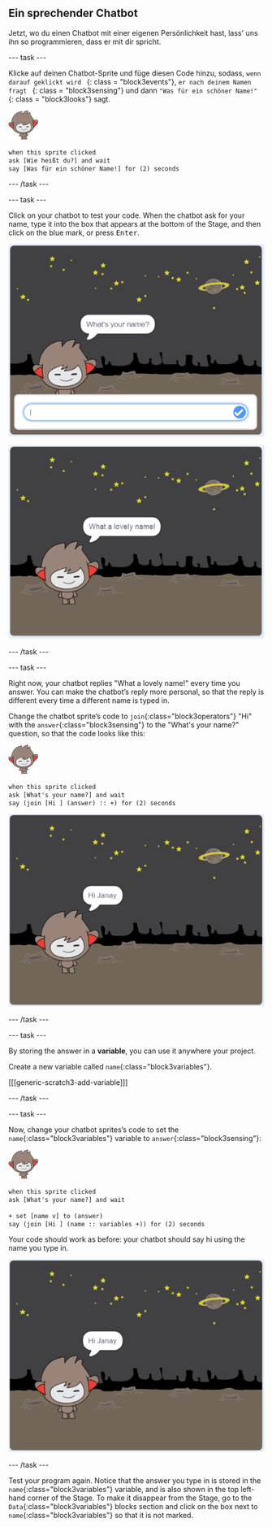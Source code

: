 ## Ein sprechender Chatbot

Jetzt, wo du einen Chatbot mit einer eigenen Persönlichkeit hast, lass' uns ihn so programmieren, dass er mit dir spricht.

\--- task \---

Klicke auf deinen Chatbot-Sprite und füge diesen Code hinzu, sodass, `wenn darauf geklickt wird ` {: class = "block3events"}, `er nach deinem Namen fragt ` {: class = "block3sensing"} und dann ` "Was für ein schöner Name!" ` {: class = "block3looks"} sagt.

![nano sprite](images/nano-sprite.png)

```blocks3
when this sprite clicked
ask [Wie heißt du?] and wait
say [Was für ein schöner Name!] for (2) seconds
```

\--- /task \---

\--- task \---

Click on your chatbot to test your code. When the chatbot ask for your name, type it into the box that appears at the bottom of the Stage, and then click on the blue mark, or press <kbd>Enter</kbd>.

![Eine ChatBot-Antwort ausprobieren](images/chatbot-ask-test1.png)

![Eine ChatBot-Antwort ausprobieren](images/chatbot-ask-test2.png)

\--- /task \---

\--- task \---

Right now, your chatbot replies "What a lovely name!" every time you answer. You can make the chatbot’s reply more personal, so that the reply is different every time a different name is typed in.

Change the chatbot sprite’s code to `join`{:class="block3operators"} "Hi" with the `answer`{:class="block3sensing"} to the "What's your name?" question, so that the code looks like this:

![nano sprite](images/nano-sprite.png)

```blocks3
when this sprite clicked
ask [What's your name?] and wait
say (join [Hi ] (answer) :: +) for (2) seconds
```

![Eine personalisierte Antwort ausprobieren](images/chatbot-answer-test.png)

\--- /task \---

\--- task \---

By storing the answer in a **variable**, you can use it anywhere your project.

Create a new variable called `name`{:class="block3variables"}.

[[[generic-scratch3-add-variable]]]

\--- /task \---

\--- task \---

Now, change your chatbot sprites’s code to set the `name`{:class="block3variables"} variable to `answer`{:class="block3sensing"}:

![nano sprite](images/nano-sprite.png)

```blocks3
when this sprite clicked
ask [What's your name?] and wait

+ set [name v] to (answer)
say (join [Hi ] (name :: variables +)) for (2) seconds
```

Your code should work as before: your chatbot should say hi using the name you type in.

![Eine personalisierte Antwort ausprobieren](images/chatbot-answer-test.png)

\--- /task \---

Test your program again. Notice that the answer you type in is stored in the `name`{:class="block3variables"} variable, and is also shown in the top left-hand corner of the Stage. To make it disappear from the Stage, go to the `Data`{:class="block3variables"} blocks section and click on the box next to `name`{:class="block3variables"} so that it is not marked.